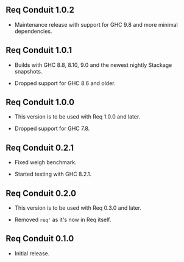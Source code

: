 ## Req Conduit 1.0.2

* Maintenance release with support for GHC 9.8 and more minimal
  dependencies.

## Req Conduit 1.0.1

* Builds with GHC 8.8, 8.10, 9.0 and the newest nightly Stackage snapshots.

* Dropped support for GHC 8.6 and older.

## Req Conduit 1.0.0

* This version is to be used with Req 1.0.0 and later.

* Dropped support for GHC 7.8.

## Req Conduit 0.2.1

* Fixed weigh benchmark.

* Started testing with GHC 8.2.1.

## Req Conduit 0.2.0

* This version is to be used with Req 0.3.0 and later.

* Removed `req'` as it's now in Req itself.

## Req Conduit 0.1.0

* Initial release.
